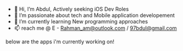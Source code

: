 - 👋 Hi, I’m Abdul, Actively seeking iOS Dev Roles
- 👀 I’m passionate about tech and Mobile application developement
- 🌱 I’m currently learning New programming approaches
- 📫 reach me @ E - Rahman_am@outlook.com / 97bdul@gmail.com

below are the apps i'm currently working on!
